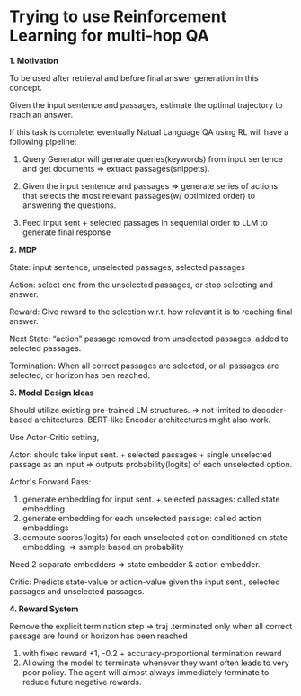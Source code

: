 <h1> Trying to use Reinforcement Learning for multi-hop QA </h1>

**1. Motivation**

To be used after retrieval and before final answer generation in this concept.

Given the input sentence and passages, estimate the optimal trajectory to reach an answer.

If this task is complete: eventually Natual Language QA using RL will have a following pipeline:

1) Query Generator will generate queries(keywords) from input sentence and get documents ⇒ extract passages(snippets).

2) Given the input sentence and passages ⇒ generate series of actions that selects the most relevant passages(w/ optimized order) to answering the questions.

3) Feed input sent + selected passages in sequential order to LLM to generate final response


**2. MDP**

State: input sentence, unselected passages, selected passages

Action: select one from the unselected passages, or stop selecting and answer.

Reward: Give reward to the selection w.r.t. how relevant it is to reaching final answer.

Next State: “action” passage removed from unselected passages, added to selected passages.

Termination: When all correct passages are selected, or all passages are selected, or horizon has ben reached.


**3. Model Design Ideas**

Should utilize existing pre-trained LM structures. ⇒ not limited to decoder-based architectures. BERT-like Encoder architectures might also work.

Use Actor-Critic setting, 

Actor: should take input sent. + selected passages + single unselected passage as an input ⇒ outputs probability(logits) of each unselected option. 

Actor's Forward Pass: 

1. generate embedding for input sent. + selected passages: called state embedding
2. generate embedding for each unselected passage: called action embeddings
3. compute scores(logits) for each unselected action conditioned on state embedding. ⇒ sample based on probability

Need 2 separate embedders ⇒ state embedder & action embedder.

Critic: Predicts state-value or action-value given the input sent., selected passages and unselected passages.

**4. Reward System**

Remove the explicit termination step ⇒ traj .terminated only when all correct passage are found or horizon has been reached
1. with fixed reward +1, -0.2 + accuracy-proportional termination reward
2. Allowing the model to terminate whenever they want often leads to very poor policy. The agent will almost always immediately terminate to reduce future negative rewards.



